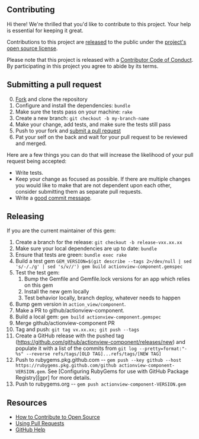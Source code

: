 ## Contributing

[fork]: https://github.com/github/actionview-component/fork
[pr]: https://github.com/github/actionview-component/compare
[style]: https://github.com/styleguide/ruby
[code-of-conduct]: CODE_OF_CONDUCT.md

Hi there! We're thrilled that you'd like to contribute to this project. Your help is essential for keeping it great.

Contributions to this project are [released](https://help.github.com/articles/github-terms-of-service/#6-contributions-under-repository-license) to the public under the [project's open source license](LICENSE.txt).

Please note that this project is released with a [Contributor Code of Conduct][code-of-conduct]. By participating in this project you agree to abide by its terms.

## Submitting a pull request

0. [Fork][fork] and clone the repository
0. Configure and install the dependencies: `bundle`
0. Make sure the tests pass on your machine: `rake`
0. Create a new branch: `git checkout -b my-branch-name`
0. Make your change, add tests, and make sure the tests still pass
0. Push to your fork and [submit a pull request][pr]
0. Pat your self on the back and wait for your pull request to be reviewed and merged.

Here are a few things you can do that will increase the likelihood of your pull request being accepted:

- Write tests.
- Keep your change as focused as possible. If there are multiple changes you would like to make that are not dependent upon each other, consider submitting them as separate pull requests.
- Write a [good commit message](http://tbaggery.com/2008/04/19/a-note-about-git-commit-messages.html).

## Releasing

If you are the current maintainer of this gem:

1. Create a branch for the release: `git checkout -b release-vxx.xx.xx`
1. Make sure your local dependencies are up to date: `bundle`
1. Ensure that tests are green: `bundle exec rake`
1. Build a test gem `GEM_VERSION=$(git describe --tags 2>/dev/null | sed 's/-/./g' | sed 's/v//') gem build actionview-component.gemspec`
1. Test the test gem:
   1. Bump the Gemfile and Gemfile.lock versions for an app which relies on this gem
   1. Install the new gem locally
   1. Test behavior locally, branch deploy, whatever needs to happen
1. Bump gem version in `action_view/component`.
1. Make a PR to github/actionview-component.
1. Build a local gem: `gem build actionview-component.gemspec`
1. Merge github/actionview-component PR
1. Tag and push: `git tag vx.xx.xx; git push --tags`
1. Create a GitHub release with the pushed tag (https://github.com/github/actionview-component/releases/new) and populate it with a list of the commits from `git log --pretty=format:"- %s" --reverse refs/tags/[OLD TAG]...refs/tags/[NEW TAG]`
1. Push to rubygems.pkg.github.com -- `gem push --key github --host https://rubygems.pkg.github.com/github actionview-component-VERSION.gem`. See [Configuring RubyGems for use with GitHub Package Registry][gpr] for more details.
1. Push to rubygems.org -- `gem push actionview-component-VERSION.gem`

## Resources

- [How to Contribute to Open Source](https://opensource.guide/how-to-contribute/)
- [Using Pull Requests](https://help.github.com/articles/about-pull-requests/)
- [GitHub Help](https://help.github.com)

